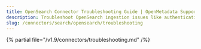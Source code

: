```yaml
---
title: OpenSearch Connector Troubleshooting Guide | OpenMetadata Support
description: Troubleshoot OpenSearch ingestion issues like authentication failures, index access errors, or search gaps.
slug: /connectors/search/opensearch/troubleshooting
---
```


{% partial file="/v1.9/connectors/troubleshooting.md" /%}

